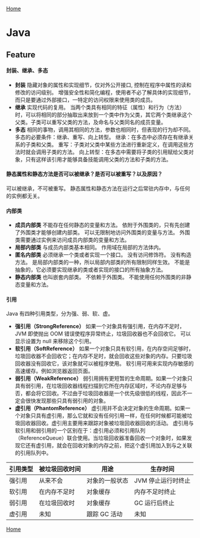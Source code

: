 [Home](../../README)

# Java

## Feature

#### 封装、继承、多态

- **封装**
隐藏对象的属性和实现细节，仅对外公开接口, 控制在程序中属性的读和修改的访问级别。
增强安全性和简化编程，使用者不必了解具体的实现细节，而只是要通过外部接口，一特定的访问权限来使用类的成员。
- **继承**
实现代码的复用。
当两个类具有相同的特征（属性）和行为（方法）时，可以将相同的部分抽取出来放到一个类中作为父类，其它两个类继承这个父类。子类可以重写父类的方法，及命名与父类同名的成员变量。
- **多态**
相同的事物，调用其相同的方法，参数也相同时，但表现的行为却不同。
多态的必要条件：继承、重写、向上转型。
继承：在多态中必须存在有继承关系的子类和父类。
重写：子类对父类中某些方法进行重新定义，在调用这些方法时就会调用子类的方法。
向上转型：在多态中需要将子类的引用赋给父类对象，只有这样该引用才能够具备技能调用父类的方法和子类的方法。

#### 静态属性和静态方法是否可以被继承？是否可以被重写？以及原因？

可以被继承，不可被重写。
静态属性和静态方法在运行之后常驻内存中，与任何的实例都无关。

#### 内部类

- **成员内部类**
不能存在任何静态的变量和方法。
依附于外围类的，只有先创建了外围类才能够创建内部类。
可以无限制地访问外围类的变量与方法。
外围类需要通过实例来访问成员内部类的变量和方法。
- **局部内部类**
与成员内部类基本相同。
作用域在局部的方法体内。
- **匿名内部类**
必须继承一个类或者实现一个接口。
没有访问修饰符。
没有构造方法。
是局部内部类的一种，所以局部内部类的所有限制同样生效。
不能是抽象的，它必须要实现继承的类或者实现的接口的所有抽象方法。
- **静态内部类**
也叫嵌套内部类。
不依赖于外围类。
不能使用任何外围类的非静态变量和方法。

#### 引用
Java 有四种引用类型，分为强、弱、软、虚。
- **强引用（StrongReference）**
如果一个对象具有强引用，在内存不足时，JVM 即使抛出 OOM 错误使程序异常终止，垃圾回收器也不会回收它。
可以显示设置为 null 来移除这个引用。
- **软引用（SoftReference）**
如果一个对象只具有软引用，在内存空间足够时，垃圾回收器不会回收它；在内存不足时，就会回收这些对象的内存。只要垃圾回收器没有回收它，该对象就可以被程序使用。
软引用可用来实现内存敏感的高速缓存。例如浏览器返回页面。
- **弱引用（WeakReference）**
弱引用拥有更短暂的生命周期。如果一个对象只具有弱引用，在垃圾回收器线程扫描到它所在内存区域时，不论内存足够与否，都会将它回收。不过由于垃圾回收器是一个优先级很低的线程，因此不一定会很快发现那些只具有弱引用的对象。
- **虚引用（PhantomReference）**
虚引用并不会决定对象的生命周期。如果一个对象只具有虚引用，那么它就和没有任何引用一样，在任何时候都可能被垃圾回收器回收。虚引用主要用来跟踪对象被垃圾回收器回收的活动。
虚引用与软引用和弱引用的一个区别在于：虚引用必须和引用队列（ReferenceQueue）联合使用。当垃圾回收器准备回收一个对象时，如果发现它还有虚引用，就会在回收对象的内存之前，把这个虚引用加入到与之关联的引用队列中。

引用类型 | 被垃圾回收时间 | 用途 | 生存时间
--|--|--|--
强引用 | 从来不会 | 对象的一般状态 | JVM 停止运行时终止
软引用 | 在内存不足时 | 对象缓存 | 内存不足时终止
弱引用 | 在垃圾回收时 | 对象缓存 | GC 运行后终止
虚引用 | 未知 | 跟踪 GC 活动 | 未知


[Home](../../README)